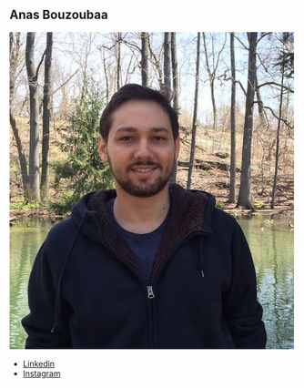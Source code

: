 Anas Bouzoubaa
----------------

![](photos/anas-bouzoubaa.jpg)

* [Linkedin](https://www.linkedin.com/in/anasbouzoubaa)
* [Instagram](https://instagram.com/anasbouzoubaa/)
